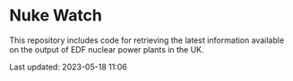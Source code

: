 # Nuke Watch

This repository includes code for retrieving the latest information available on the output of EDF nuclear power plants in the UK.

Last updated: 2023-05-18 11:06